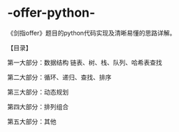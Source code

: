 # -offer-python-
《剑指offer》题目的python代码实现及清晰易懂的思路详解。

【目录】

  第一大部分：数据结构  链表、树、栈、队列、哈希表查找
  
  第二大部分：循环、递归、查找、排序 
  
  第三大部分：动态规划
  
  第四大部分：排列组合
  
  第五大部分：其他


